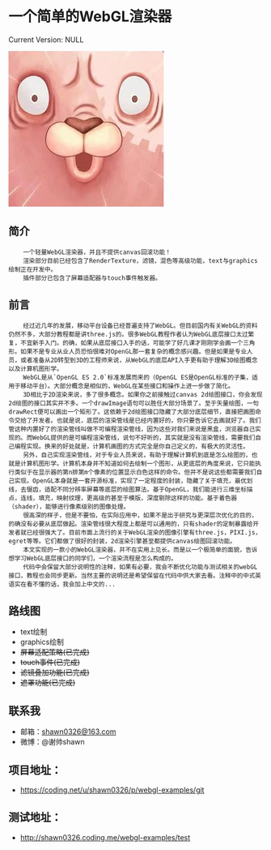 一个简单的WebGL渲染器
================================================
Current Version: NULL

 ![image](./test/resources/hi.png)

简介
--
        一个轻量WebGL渲染器，并且不提供canvas回滚功能！
        渲染部分目前已经包含了RenderTexture，滤镜，混色等高级功能，text与graphics绘制正在开发中。
        插件部分已包含了屏幕适配器与touch事件触发器。

前言
--
        经过近几年的发展，移动平台设备已经普遍支持了WebGL。但目前国内有关WebGL的资料仍然不多，大部分教程都是讲three.js的。很多WebGL教程作者认为WebGL底层接口太过繁复，不宜新手入门。的确，如果从底层接口入手的话，可能学了好几课才刚刚学会画一个三角形。如果不是专业从业人员恐怕很难对OpenGL那一套复杂的概念感兴趣。但是如果是专业人员，或者准备从2D转型到3D的工程师来说，从WebGL的底层API入手更有助于理解3D绘图概念以及计算机图形学。
        WebGL是从`OpenGL ES 2.0`标准发展而来的（OpenGL ES是OpenGL标准的子集，适用于移动平台）。大部分概念是相似的，WebGL在某些接口和操作上进一步做了简化。
        3D相比于2D渲染来说，多了很多概念。如果你之前接触过canvas 2d绘图接口，你会发现2d绘图的接口其实并不多。一个drawImage语句可以胜任大部分场景了。至于矢量绘图，一句drawRect便可以画出一个矩形了。这依赖于2d绘图接口隐藏了大部分底层细节，直接把画图命令交给了开发者。也就是说，底层的渲染管线是已经内置好的，你只要告诉它去画就好了。我们管这种内置好了的渲染管线叫做不可编程渲染管线，因为这些对我们来说是黑盒，浏览器自己实现的。而WebGL提供的是可编程渲染管线，说句不好听的，其实就是没有渲染管线，需要我们自己编程实现。换来的好处就是，计算机画图的方式完全是你自己定义的，有极大的灵活性。
        另外，自己实现渲染管线，对于专业人员来说，有助于理解计算机到底是怎么绘图的，也就是计算机图形学。计算机本身并不知道如何去绘制一个图形，从更底层的角度来说，它只能执行类似于在显示器的第n排第m个像素的位置显示白色这样的命令。但并不是说这些都需要我们自己实现。OpenGL本身就是一套开源标准，实现了一定程度的封装，隐藏了关于填充，最优划线，去锯齿，适配不同分辨率屏幕等底层的绘图算法。基于OpenGL，我们能进行三维坐标描点，连线，填充，映射纹理，更高级的甚至于模版，深度剔除这样的功能。基于着色器（shader），能够进行像素级别的图像处理。
        很高深的样子，但是不要怕，在实际应用中，如果不是出于研究与更深层次优化的目的，的确没有必要从底层做起。渲染管线很大程度上都是可以通用的，只有shader的定制暴露给开发者就已经很强大了。目前市面上流行的关于WebGL渲染的图像引擎有three.js，PIXI.js，egret等等。它们都做了很好的封装，2d渲染引擎甚至都提供canvas绘图回滚功能。
        本文实现的一款小的WebGL渲染器，并不在实用上见长。而是以一个极简单的面貌，告诉想学习WebGL底层接口的同学们，一个渲染流程是怎么构成的。
        代码中会保留大部分说明性的注释，如果有必要，我会不断优化功能与测试相关的webGL接口，教程也会同步更新。当然主要的说明还是希望保留在代码中供大家去看。注释中的中式英语实在看不懂的话，我会加上中文的...

路线图
--
* text绘制
* graphics绘制
* ~~屏幕适配策略(已完成)~~
* ~~touch事件(已完成)~~
* ~~滤镜叠加功能(已完成)~~
* ~~遮罩功能(已完成)~~

联系我
--
* 邮箱：shawn0326@163.com
* 微博：@谢帅shawn

项目地址：
--
* https://coding.net/u/shawn0326/p/webgl-examples/git

测试地址：
--
* http://shawn0326.coding.me/webgl-examples/test
